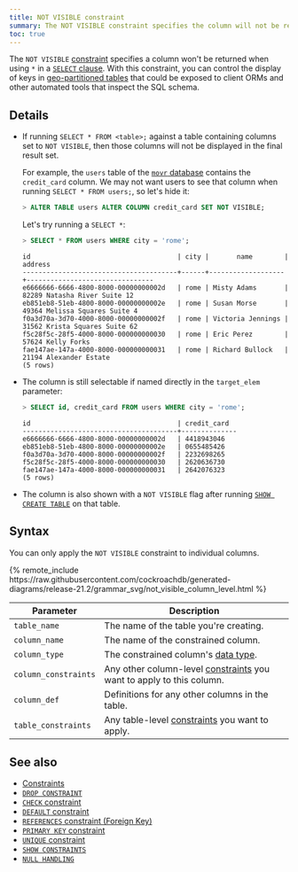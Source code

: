 ```yaml
---
title: NOT VISIBLE constraint
summary: The NOT VISIBLE constraint specifies the column will not be returned when using SELECT * to retrieve all columns.
toc: true
---
```


The `NOT VISIBLE` [constraint](constraints.html) specifies a column won't be returned when using `*` in a [`SELECT` clause](select-clause.html). With this constraint, you can control the display of keys in [geo-partitioned tables](partitioning.html) that could be exposed to client ORMs and other automated tools that inspect the SQL schema.

## Details

- If running `SELECT * FROM <table>;` against a table containing columns set to `NOT VISIBLE`, then those columns will not be displayed in the final result set.

  For example, the `users` table of the [`movr` database](movr.html) contains the `credit_card` column. We may not want users to see that column when running `SELECT * FROM users;`, so let's hide it:

  ~~~ sql
  > ALTER TABLE users ALTER COLUMN credit_card SET NOT VISIBLE;
  ~~~

  Let's try running a `SELECT *`:

  ~~~ sql
  > SELECT * FROM users WHERE city = 'rome';
  ~~~

  ~~~
  id                                     | city |       name        |            address
  ---------------------------------------+------+-------------------+--------------------------------
  e6666666-6666-4800-8000-00000000002d   | rome | Misty Adams       | 82289 Natasha River Suite 12
  eb851eb8-51eb-4800-8000-00000000002e   | rome | Susan Morse       | 49364 Melissa Squares Suite 4
  f0a3d70a-3d70-4000-8000-00000000002f   | rome | Victoria Jennings | 31562 Krista Squares Suite 62
  f5c28f5c-28f5-4000-8000-000000000030   | rome | Eric Perez        | 57624 Kelly Forks
  fae147ae-147a-4000-8000-000000000031   | rome | Richard Bullock   | 21194 Alexander Estate
  (5 rows)
  ~~~

- The column is still selectable if named directly in the `target_elem` parameter:

  ~~~ sql
  > SELECT id, credit_card FROM users WHERE city = 'rome';
  ~~~

  ~~~
  id                                     | credit_card
  ---------------------------------------+--------------
  e6666666-6666-4800-8000-00000000002d   | 4418943046
  eb851eb8-51eb-4800-8000-00000000002e   | 0655485426
  f0a3d70a-3d70-4000-8000-00000000002f   | 2232698265
  f5c28f5c-28f5-4000-8000-000000000030   | 2620636730
  fae147ae-147a-4000-8000-000000000031   | 2642076323
  (5 rows)
  ~~~

- The column is also shown with a `NOT VISIBLE` flag after running [`SHOW CREATE TABLE`](show-create.html#show-the-create-table-statement-for-a-table-with-a-hidden-column) on that table.

## Syntax

You can only apply the `NOT VISIBLE` constraint to individual columns.

<div>
{% remote_include https://raw.githubusercontent.com/cockroachdb/generated-diagrams/release-21.2/grammar_svg/not_visible_column_level.html %}
</div>

 Parameter | Description
-----------|-------------
 `table_name` | The name of the table you're creating.
 `column_name` | The name of the constrained column.
 `column_type` | The constrained column's [data type](data-types.html).
 `column_constraints` | Any other column-level [constraints](constraints.html) you want to apply to this column.
 `column_def` | Definitions for any other columns in the table.
 `table_constraints` | Any table-level [constraints](constraints.html) you want to apply.

## See also

- [Constraints](constraints.html)
- [`DROP CONSTRAINT`](drop-constraint.html)
- [`CHECK` constraint](check.html)
- [`DEFAULT` constraint](default-value.html)
- [`REFERENCES` constraint (Foreign Key)](foreign-key.html)
- [`PRIMARY KEY` constraint](primary-key.html)
- [`UNIQUE` constraint](unique.html)
- [`SHOW CONSTRAINTS`](show-constraints.html)
- [`NULL HANDLING`](null-handling.html)
